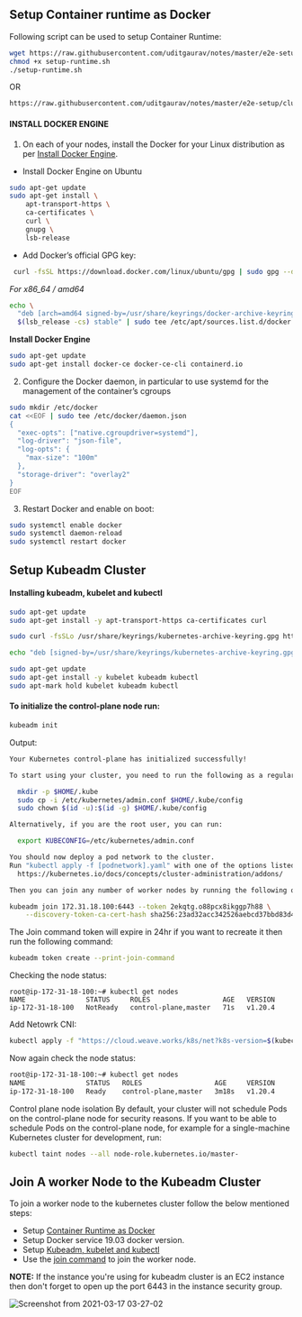 ## Setup Container runtime as Docker

Following script can be used to setup Container Runtime:
```bash
wget https://raw.githubusercontent.com/uditgaurav/notes/master/e2e-setup/cluster-setup/kubeadm/setup-runtime.sh
chmod +x setup-runtime.sh
./setup-runtime.sh
```
OR
```bash
https://raw.githubusercontent.com/uditgaurav/notes/master/e2e-setup/cluster-setup/kubeadm/setup-runtime.sh
```

#### INSTALL DOCKER ENGINE

1. On each of your nodes, install the Docker for your Linux distribution as per [Install Docker Engine](https://docs.docker.com/engine/install/#server).
- Install Docker Engine on Ubuntu

```bash
sudo apt-get update
sudo apt-get install \
    apt-transport-https \
    ca-certificates \
    curl \
    gnupg \
    lsb-release
```
- Add Docker’s official GPG key:

```bash
 curl -fsSL https://download.docker.com/linux/ubuntu/gpg | sudo gpg --dearmor -o /usr/share/keyrings/docker-archive-keyring.gpg
```
_For x86_64 / amd64_
```bash
echo \
  "deb [arch=amd64 signed-by=/usr/share/keyrings/docker-archive-keyring.gpg] https://download.docker.com/linux/ubuntu \
  $(lsb_release -cs) stable" | sudo tee /etc/apt/sources.list.d/docker.list > /dev/null
```

**Install Docker Engine**
```bash
sudo apt-get update
sudo apt-get install docker-ce docker-ce-cli containerd.io
```

2. Configure the Docker daemon, in particular to use systemd for the management of the container’s cgroups

```bash
sudo mkdir /etc/docker
cat <<EOF | sudo tee /etc/docker/daemon.json
{
  "exec-opts": ["native.cgroupdriver=systemd"],
  "log-driver": "json-file",
  "log-opts": {
    "max-size": "100m"
  },
  "storage-driver": "overlay2"
}
EOF
```

3. Restart Docker and enable on boot:

```bash
sudo systemctl enable docker
sudo systemctl daemon-reload
sudo systemctl restart docker
```

## Setup Kubeadm Cluster

#### Installing kubeadm, kubelet and kubectl
```bash
sudo apt-get update
sudo apt-get install -y apt-transport-https ca-certificates curl

sudo curl -fsSLo /usr/share/keyrings/kubernetes-archive-keyring.gpg https://packages.cloud.google.com/apt/doc/apt-key.gpg

echo "deb [signed-by=/usr/share/keyrings/kubernetes-archive-keyring.gpg] https://apt.kubernetes.io/ kubernetes-xenial main" | sudo tee /etc/apt/sources.list.d/kubernetes.list

sudo apt-get update
sudo apt-get install -y kubelet kubeadm kubectl
sudo apt-mark hold kubelet kubeadm kubectl
```

#### To initialize the control-plane node run:

```bash
kubeadm init 
```

Output:

```bash
Your Kubernetes control-plane has initialized successfully!

To start using your cluster, you need to run the following as a regular user:

  mkdir -p $HOME/.kube
  sudo cp -i /etc/kubernetes/admin.conf $HOME/.kube/config
  sudo chown $(id -u):$(id -g) $HOME/.kube/config

Alternatively, if you are the root user, you can run:

  export KUBECONFIG=/etc/kubernetes/admin.conf

You should now deploy a pod network to the cluster.
Run "kubectl apply -f [podnetwork].yaml" with one of the options listed at:
  https://kubernetes.io/docs/concepts/cluster-administration/addons/

Then you can join any number of worker nodes by running the following on each as root:

kubeadm join 172.31.18.100:6443 --token 2ekqtg.o88pcx8ikggp7h88 \
    --discovery-token-ca-cert-hash sha256:23ad32acc342526aebcd37bbd83d473f8b22fed3bb71677895178c77585d6167 
```

The Join command token will expire in 24hr if you want to recreate it then run the following command:
```bash
kubeadm token create --print-join-command
```


Checking the node status:

```
root@ip-172-31-18-100:~# kubectl get nodes
NAME               STATUS     ROLES                  AGE   VERSION
ip-172-31-18-100   NotReady   control-plane,master   71s   v1.20.4
```

Add Netowrk CNI:

```bash
kubectl apply -f "https://cloud.weave.works/k8s/net?k8s-version=$(kubectl version | base64 | tr -d '\n')"
```
Now again check the node status:
```bash
root@ip-172-31-18-100:~# kubectl get nodes
NAME               STATUS   ROLES                  AGE     VERSION
ip-172-31-18-100   Ready    control-plane,master   3m18s   v1.20.4
```
Control plane node isolation
By default, your cluster will not schedule Pods on the control-plane node for security reasons. 
If you want to be able to schedule Pods on the control-plane node, 
for example for a single-machine Kubernetes cluster for development, run:
```bash
kubectl taint nodes --all node-role.kubernetes.io/master-
```

## Join A worker Node to the Kubeadm Cluster

To join a worker node to the kubernetes cluster follow the below mentioned steps:

- Setup [Container Runtime as Docker](https://github.com/uditgaurav/notes/tree/master/e2e-setup/cluster-setup/kubeadm#setup-container-runtime-as-docker)
- Setup Docker service 19.03 docker version.
- Setup [Kubeadm, kubelet and kubectl](https://github.com/uditgaurav/notes/tree/master/e2e-setup/cluster-setup/kubeadm#installing-kubeadm-kubelet-and-kubectl)
- Use the [join command](https://github.com/uditgaurav/notes/tree/master/e2e-setup/cluster-setup/kubeadm#to-initialize-the-control-plane-node-run) to join the worker node.

**NOTE:** If the instance you're using for kubeadm cluster is an EC2 instance then don't forget to open up the port 6443 in the instance security group.

![Screenshot from 2021-03-17 03-27-02](https://user-images.githubusercontent.com/35391335/111385351-ae44dc00-86d0-11eb-851d-93d6c4800dbb.png)


